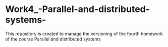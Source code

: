 # Work4_-Parallel-and-distributed-systems-
This repository is created to manage the versioning of the fourth homework of the course  Parallel and distributed systems  
